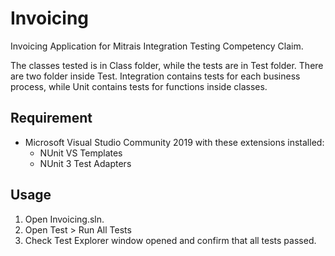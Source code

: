 # Invoicing
Invoicing Application for Mitrais Integration Testing Competency Claim. 

The classes tested is in Class folder, while the tests are in Test folder. There are two folder inside Test. Integration contains tests for each business process, while Unit contains tests for functions inside classes.

## Requirement
- Microsoft Visual Studio Community 2019 with these extensions installed:
	- NUnit VS Templates
	- NUnit 3 Test Adapters

## Usage
1. Open Invoicing.sln.
2. Open Test > Run All Tests
3. Check Test Explorer window opened and confirm that all tests passed.
